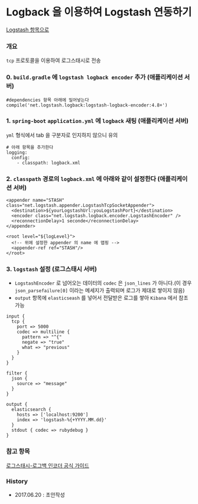 # Logback 을 이용하여 Logstash 연동하기

[Logstash 항목으로](https://github.com/juneyoung/DEV-INFOS/edit/master/ELK/LogStash)

### 개요
`tcp` 프로토콜을 이용하여 로그스태시로 전송

### 0. `build.gradle` 에 `logstash logback encoder` 추가 (애플리케이션 서버)
```
#dependencies 항목 아래에 밀어넣는다
compile('net.logstash.logback:logstash-logback-encoder:4.8+')
```

### 1. `spring-boot` `application.yml` 에 `logback` 새팅 (애플리케이션 서버)
`yml` 형식에서 tab 을 구분자로 인지하지 않으니 유의
```
# 아래 항목을 추가한다
logging:
  config:
    - classpath: logback.xml
```
### 2. `classpath` 경로의 `logback.xml` 에 아래와 같이 설정한다 (애플리케이션 서버)
```
<appender name="STASH" class="net.logstash.appender.LogstashTcpSocketAppender">
  <destination>${yourLogstashUrl:youLogstashPort}</destination>
  <encoder class="net.logstash.logback.encoder.LogstashEncoder" />
  <reconnectionDelay>1 seconde</reconnectionDelay>
</appender>

<root level="${logLevel}">
  <!-- 위에 설정한 appender 의 name 에 맵핑 -->
  <appender-ref ref="STASH"/>
</root>
```
### 3. `logstash` 설정 (로그스태시 서버)
- `LogstashEncoder` 로 넘어오는 데이터의 `codec` 은 `json_lines` 가 아니다.(이 경우 `json_parsefailure[0]` 이라는 메세지가 출력되며 로그가 제대로 쌓이지 않음)
- `output` 항목에 `elasticseash` 를 넣어서 전달받은 로그를 쌓아 `Kibana` 에서 참조 가능
```
input {
  tcp {
    port => 5000
    codec => multiline {
      pattern => "^{"
      negate => "true"
      what => "previous"
    }
  }
}

filter {
  json {
    source => "message"
  }
}

output {
  elasticsearch {
    hosts => ['localhost:9200']
    index => 'logstash-%{+YYYY.MM.dd}'
  }
  stdout { codec => rubydebug }
}
```
### 참고 항목
[로그스태시-로그백 인코더 공식 가이드](https://github.com/logstash/logstash-logback-encoder)

### History
- 2017.06.20 : 초안작성
